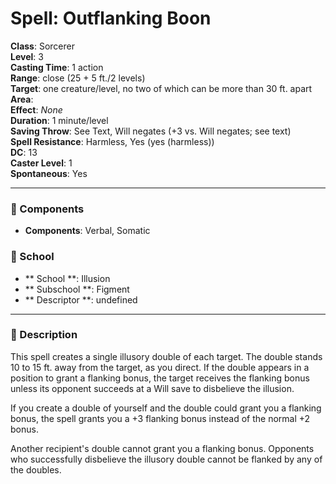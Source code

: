 
# Spell: Outflanking Boon
**Class**: Sorcerer  
**Level**: 3  
**Casting Time**: 1 action  
**Range**: close (25 + 5 ft./2 levels)  
**Target**: one creature/level, no two of which can be more than 30 ft. apart  
**Area**:   
**Effect**: _None_  
**Duration**: 1 minute/level  
**Saving Throw**: See Text, Will negates (+3 vs. Will negates; see text)  
**Spell Resistance**: Harmless, Yes (yes (harmless))  
**DC**: 13  
**Caster Level**: 1  
**Spontaneous**: Yes

---

### 🔮 Components
- **Components**: Verbal, Somatic

### 🏫 School
- ** School **: Illusion
- ** Subschool **: Figment
- ** Descriptor **: undefined
---

### 📜 Description
This spell creates a single illusory double of each target. The double stands 10 to 15 ft. away from the target, as you direct. If the double appears in a position to grant a flanking bonus, the target receives the flanking bonus unless its opponent succeeds at a Will save to disbelieve the illusion.

If you create a double of yourself and the double could grant you a flanking bonus, the spell grants you a +3 flanking bonus instead of the normal +2 bonus.

Another recipient's double cannot grant you a flanking bonus. Opponents who successfully disbelieve the illusory double cannot be flanked by any of the doubles.
